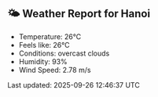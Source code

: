 <!-- WEATHER-START -->
## 🌤 Weather Report for Hanoi

- Temperature: 26°C
- Feels like: 26°C
- Conditions: overcast clouds
- Humidity: 93%
- Wind Speed: 2.78 m/s

Last updated: 2025-09-26 12:46:37 UTC
<!-- WEATHER-END -->
